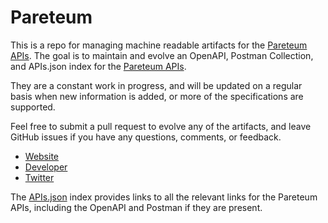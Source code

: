# PareteumThis is a repo for managing machine readable artifacts for the [Pareteum APIs](https://www.pareteum.com). The goal is to maintain and evolve an OpenAPI, Postman Collection, and APIs.json index for the [Pareteum APIs](https://www.pareteum.com).They are a constant work in progress, and will be updated on a regular basis when new information is added, or more of the specifications are supported.Feel free to submit a pull request to evolve any of the artifacts, and leave GitHub issues if you have any questions, comments, or feedback.- [Website](https://www.pareteum.com)- [Developer](https://www.pareteum.com)- [Twitter](https://twitter.com/Pareteum1)The [APIs.json](https://github.com/api-evangelist/pareteum/blob/master/apis.json) index provides links to all the relevant links for the Pareteum APIs, including the OpenAPI and Postman if they are present.